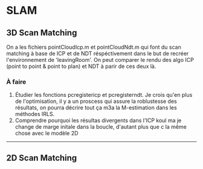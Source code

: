 # SLAM


## 3D Scan Matching 
On a les fichiers pointCloudIcp.m et pointCloudNdt.m qui font du scan matching à base de ICP et de NDT réspéctivement dans le but de recréer l'environnement de 'leavingRoom'. On peut comparer le rendu des algo ICP (point to point & point to plan) et NDT à parir de ces deux là. 

### À faire 
1. Étudier les fonctions pcregistericp et pcregisterndt. Je crois qu'en plus de l'optimisation, il y a un proscess qui assure la roblustesse des résultats, on pourra décrire tout ça m3a la M-estimation dans les méthodes IRLS.
2. Comprendre pourquoi les résultas divergents dans l'ICP koul ma je change de marge initale dans la boucle, d'autant plus que c la même chose avec le modèle 2D
___________
## 2D Scan Matching
